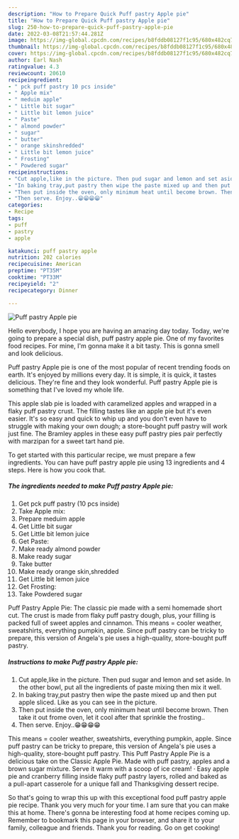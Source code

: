 ```yaml
---
description: "How to Prepare Quick Puff pastry Apple pie"
title: "How to Prepare Quick Puff pastry Apple pie"
slug: 250-how-to-prepare-quick-puff-pastry-apple-pie
date: 2022-03-08T21:57:44.281Z
image: https://img-global.cpcdn.com/recipes/b8fddb08127f1c95/680x482cq70/puff-pastry-apple-pie-recipe-main-photo.jpg
thumbnail: https://img-global.cpcdn.com/recipes/b8fddb08127f1c95/680x482cq70/puff-pastry-apple-pie-recipe-main-photo.jpg
cover: https://img-global.cpcdn.com/recipes/b8fddb08127f1c95/680x482cq70/puff-pastry-apple-pie-recipe-main-photo.jpg
author: Earl Nash
ratingvalue: 4.3
reviewcount: 20610
recipeingredient:
- " pck puff pastry 10 pcs inside"
- " Apple mix"
- " meduim apple"
- " Little bit sugar"
- " Little bit lemon juice"
- " Paste"
- " almond powder"
- " sugar"
- " butter"
- " orange skinshredded"
- " Little bit lemon juice"
- " Frosting"
- " Powdered sugar"
recipeinstructions:
- "Cut apple,like in the picture. Then pud sugar and lemon and set aside. In the other bowl, put all the ingredients of paste mixing then mix it well."
- "In baking tray,put pastry then wipe the paste mixed up and then put apple sliced. Like as you can see in the picture."
- "Then put inside the oven, only minimum heat until become brown. Then take it out frome oven, let it cool after that sprinkle the frosting.."
- "Then serve. Enjoy..😁😁😁😁"
categories:
- Recipe
tags:
- puff
- pastry
- apple

katakunci: puff pastry apple 
nutrition: 202 calories
recipecuisine: American
preptime: "PT35M"
cooktime: "PT33M"
recipeyield: "2"
recipecategory: Dinner

---
```



![Puff pastry Apple pie](https://img-global.cpcdn.com/recipes/b8fddb08127f1c95/680x482cq70/puff-pastry-apple-pie-recipe-main-photo.jpg)

Hello everybody, I hope you are having an amazing day today. Today, we're going to prepare a special dish, puff pastry apple pie. One of my favorites food recipes. For mine, I'm gonna make it a bit tasty. This is gonna smell and look delicious.

Puff pastry Apple pie is one of the most popular of recent trending foods on earth. It's enjoyed by millions every day. It is simple, it is quick, it tastes delicious. They're fine and they look wonderful. Puff pastry Apple pie is something that I've loved my whole life.

This apple slab pie is loaded with caramelized apples and wrapped in a flaky puff pastry crust. The filling tastes like an apple pie but it&#39;s even easier. It&#39;s so easy and quick to whip up and you don&#39;t even have to struggle with making your own dough; a store-bought puff pastry will work just fine. The Bramley apples in these easy puff pastry pies pair perfectly with marzipan for a sweet tart hand pie.


To get started with this particular recipe, we must prepare a few ingredients. You can have puff pastry apple pie using 13 ingredients and 4 steps. Here is how you cook that.

<!--inarticleads1-->

##### The ingredients needed to make Puff pastry Apple pie:

1. Get  pck puff pastry (10 pcs inside)
1. Take  Apple mix:
1. Prepare  meduim apple
1. Get  Little bit sugar
1. Get  Little bit lemon juice
1. Get  Paste:
1. Make ready  almond powder
1. Make ready  sugar
1. Take  butter
1. Make ready  orange skin,shredded
1. Get  Little bit lemon juice
1. Get  Frosting:
1. Take  Powdered sugar


Puff Pastry Apple Pie: The classic pie made with a semi homemade short cut. The crust is made from flaky puff pastry dough, plus, your filling is packed full of sweet apples and cinnamon. This means = cooler weather, sweatshirts, everything pumpkin, apple. Since puff pastry can be tricky to prepare, this version of Angela&#39;s pie uses a high-quality, store-bought puff pastry. 

<!--inarticleads2-->

##### Instructions to make Puff pastry Apple pie:

1. Cut apple,like in the picture. Then pud sugar and lemon and set aside. In the other bowl, put all the ingredients of paste mixing then mix it well.
1. In baking tray,put pastry then wipe the paste mixed up and then put apple sliced. Like as you can see in the picture.
1. Then put inside the oven, only minimum heat until become brown. Then take it out frome oven, let it cool after that sprinkle the frosting..
1. Then serve. Enjoy..😁😁😁😁


This means = cooler weather, sweatshirts, everything pumpkin, apple. Since puff pastry can be tricky to prepare, this version of Angela&#39;s pie uses a high-quality, store-bought puff pastry. This Puff Pastry Apple Pie is a delicious take on the Classic Apple Pie. Made with puff pastry, apples and a brown sugar mixture. Serve it warm with a scoop of ice cream! · Easy apple pie and cranberry filling inside flaky puff pastry layers, rolled and baked as a pull-apart casserole for a unique fall and Thanksgiving dessert recipe. 

So that's going to wrap this up with this exceptional food puff pastry apple pie recipe. Thank you very much for your time. I am sure that you can make this at home. There's gonna be interesting food at home recipes coming up. Remember to bookmark this page in your browser, and share it to your family, colleague and friends. Thank you for reading. Go on get cooking!
